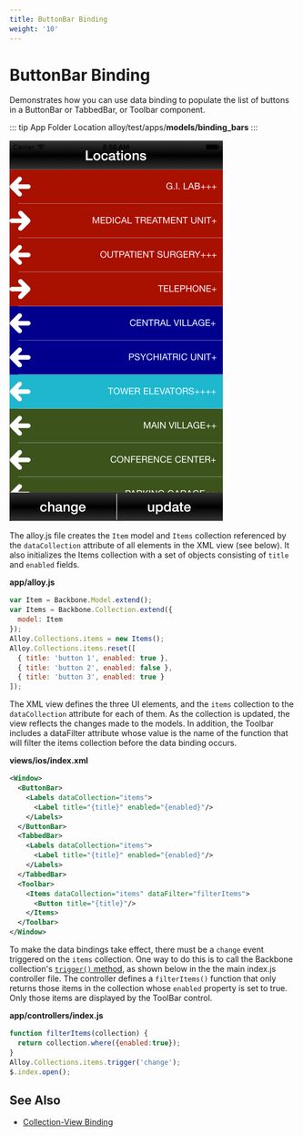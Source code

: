 ```yaml
---
title: ButtonBar Binding
weight: '10'
---
```


# ButtonBar Binding

Demonstrates how you can use data binding to populate the list of buttons in a ButtonBar or TabbedBar, or Toolbar component.

::: tip App Folder Location
alloy/test/apps/**models/binding\_bars**
:::

![screenshot](./screenshot.png)

The alloy.js file creates the `Item` model and `Items` collection referenced by the `dataCollection` attribute of all elements in the XML view (see below). It also initializes the Items collection with a set of objects consisting of `title` and `enabled` fields.

**app/alloy.js**

```javascript
var Item = Backbone.Model.extend();
var Items = Backbone.Collection.extend({
  model: Item
});
Alloy.Collections.items = new Items();
Alloy.Collections.items.reset([
  { title: 'button 1', enabled: true },
  { title: 'button 2', enabled: false },
  { title: 'button 3', enabled: true }
]);
```

The XML view defines the three UI elements, and the `items` collection to the `dataCollection` attribute for each of them. As the collection is updated, the view reflects the changes made to the models. In addition, the Toolbar includes a dataFilter attribute whose value is the name of the function that will filter the items collection before the data binding occurs.

**views/ios/index.xml**

```xml
<Window>
  <ButtonBar>
    <Labels dataCollection="items">
      <Label title="{title}" enabled="{enabled}"/>
    </Labels>
  </ButtonBar>
  <TabbedBar>
    <Labels dataCollection="items">
      <Label title="{title}" enabled="{enabled}"/>
    </Labels>
  </TabbedBar>
  <Toolbar>
    <Items dataCollection="items" dataFilter="filterItems">
      <Button title="{title}"/>
    </Items>
  </Toolbar>
</Window>
```

To make the data bindings take effect, there must be a `change` event triggered on the `items` collection. One way to do this is to call the Backbone collection's [`trigger()` method](http://docs.appcelerator.com/backbone/0.9.2/#Events-trigger), as shown below in the the main index.js controller file. The controller defines a `filterItems()` function that only returns those items in the collection whose `enabled` property is set to true. Only those items are displayed by the ToolBar control.

**app/controllers/index.js**

```javascript
function filterItems(collection) {
  return collection.where({enabled:true});
}
Alloy.Collections.items.trigger('change');
$.index.open();
```

## See Also

* [Collection-View Binding](#undefined)
